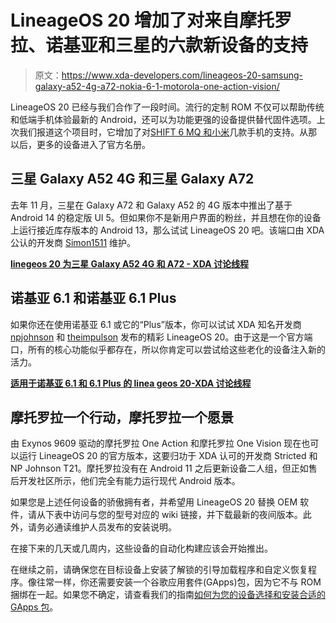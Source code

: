 # LineageOS 20 增加了对来自摩托罗拉、诺基亚和三星的六款新设备的支持

> 原文：<https://www.xda-developers.com/lineageos-20-samsung-galaxy-a52-4g-a72-nokia-6-1-motorola-one-action-vision/>

LineageOS 20 已经与我们合作了一段时间。流行的定制 ROM 不仅可以帮助传统和低端手机体验最新的 Android，还可以为功能更强的设备提供替代固件选项。上次我们报道这个项目时，它增加了对[SHIFT 6 MQ 和小米](https://www.xda-developers.com/lineageos-20-poco-x3-xiaomi-mi-6-mix-2-shift6mq-android-13-custom-rom/)几款手机的支持。从那以后，更多的设备进入了官方名册。

## 三星 Galaxy A52 4G 和三星 Galaxy A72

去年 11 月，三星在 Galaxy A72 和 Galaxy A52 的 4G 版本中推出了基于 Android 14 的稳定版 UI 5。但如果你不是新用户界面的粉丝，并且想在你的设备上运行接近库存版本的 Android 13，那么试试 LineageOS 20 吧。该端口由 XDA 公认的开发商 [Simon1511](https://forum.xda-developers.com/m/simon1511.7334446/) 维护。

**[linegeos 20 为三星 Galaxy A52 4G 和 A72 - XDA 讨论线程](https://forum.xda-developers.com/t/4501577/)**

## 诺基亚 6.1 和诺基亚 6.1 Plus

如果你还在使用诺基亚 6.1 或它的“Plus”版本，你可以试试 XDA 知名开发商 [npjohnson](https://forum.xda-developers.com/m/npjohnson.5848265/) 和 [theimpulson](https://forum.xda-developers.com/m/theimpulson.6042178/) 发布的精彩 LineageOS 20。由于这是一个官方端口，所有的核心功能似乎都存在，所以你肯定可以尝试给这些老化的设备注入新的活力。

**[适用于诺基亚 6.1 和 6.1 Plus 的 linea geos 20-XDA 讨论线程](https://forum.xda-developers.com/t/4514843/)**

## 摩托罗拉一个行动，摩托罗拉一个愿景

由 Exynos 9609 驱动的摩托罗拉 One Action 和摩托罗拉 One Vision 现在也可以运行 LineageOS 20 的官方版本，这要归功于 XDA 认可的开发商 Stricted 和 NP Johnson T21。摩托罗拉没有在 Android 11 之后更新设备二人组，但正如售后开发社区所示，他们完全有能力运行现代 Android 版本。

如果您是上述任何设备的骄傲拥有者，并希望用 LineageOS 20 替换 OEM 软件，请从下表中访问与您的型号对应的 wiki 链接，并下载最新的夜间版本。此外，请务必通读维护人员发布的安装说明。

在接下来的几天或几周内，这些设备的自动化构建应该会开始推出。

在继续之前，请确保您在目标设备上安装了解锁的引导加载程序和自定义恢复程序。像往常一样，你还需要安装一个谷歌应用套件(GApps)包，因为它不与 ROM 捆绑在一起。如果您不确定，请查看我们的指南[如何为您的设备选择和安装合适的 GApps 包](https://www.xda-developers.com/download-google-apps-gapps/)。